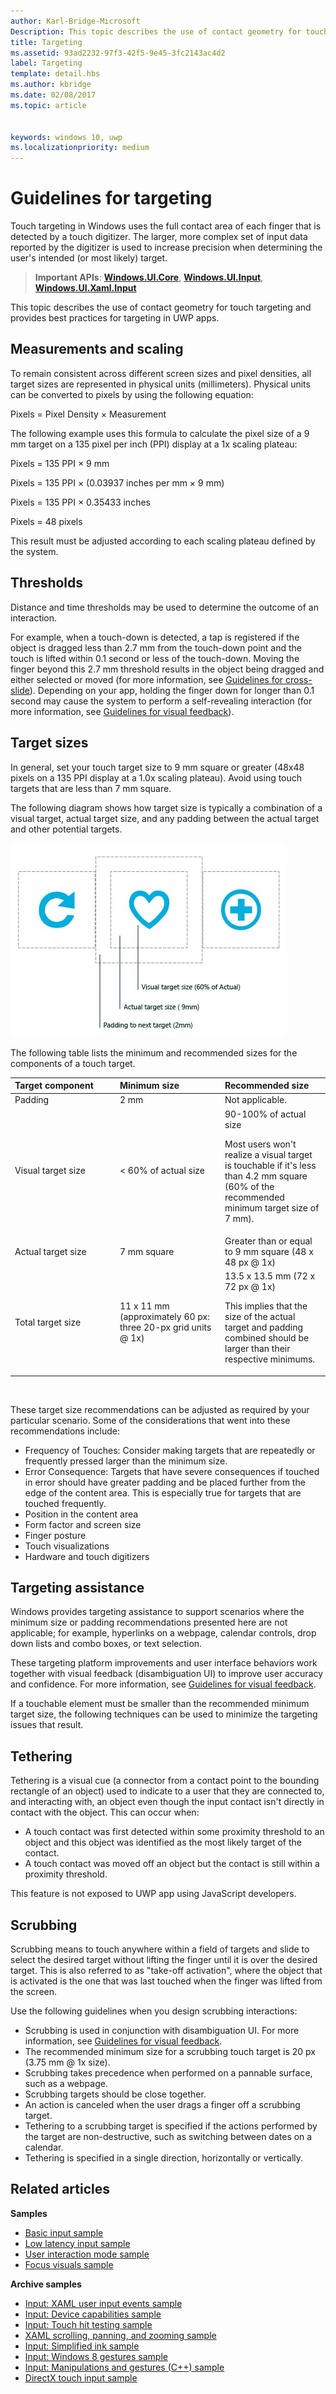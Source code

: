 ```yaml
---
author: Karl-Bridge-Microsoft
Description: This topic describes the use of contact geometry for touch targeting and provides best practices for targeting in Windows Runtime apps.
title: Targeting
ms.assetid: 93ad2232-97f3-42f5-9e45-3fc2143ac4d2
label: Targeting
template: detail.hbs
ms.author: kbridge
ms.date: 02/08/2017
ms.topic: article


keywords: windows 10, uwp
ms.localizationpriority: medium
---
```


# Guidelines for targeting


Touch targeting in Windows uses the full contact area of each finger that is detected by a touch digitizer. The larger, more complex set of input data reported by the digitizer is used to increase precision when determining the user's intended (or most likely) target.

> **Important APIs**: [**Windows.UI.Core**](https://msdn.microsoft.com/library/windows/apps/br208383), [**Windows.UI.Input**](https://msdn.microsoft.com/library/windows/apps/br242084), [**Windows.UI.Xaml.Input**](https://msdn.microsoft.com/library/windows/apps/br227994)

This topic describes the use of contact geometry for touch targeting and provides best practices for targeting in UWP apps.

## Measurements and scaling


To remain consistent across different screen sizes and pixel densities, all target sizes are represented in physical units (millimeters). Physical units can be converted to pixels by using the following equation:

Pixels = Pixel Density × Measurement

The following example uses this formula to calculate the pixel size of a 9 mm target on a 135 pixel per inch (PPI) display at a 1x scaling plateau:

Pixels = 135 PPI × 9 mm

Pixels = 135 PPI × (0.03937 inches per mm × 9 mm)

Pixels = 135 PPI × 0.35433 inches

Pixels = 48 pixels

This result must be adjusted according to each scaling plateau defined by the system.

## Thresholds


Distance and time thresholds may be used to determine the outcome of an interaction.

For example, when a touch-down is detected, a tap is registered if the object is dragged less than 2.7 mm from the touch-down point and the touch is lifted within 0.1 second or less of the touch-down. Moving the finger beyond this 2.7 mm threshold results in the object being dragged and either selected or moved (for more information, see [Guidelines for cross-slide](guidelines-for-cross-slide.md)). Depending on your app, holding the finger down for longer than 0.1 second may cause the system to perform a self-revealing interaction (for more information, see [Guidelines for visual feedback](guidelines-for-visualfeedback.md)).

## Target sizes


In general, set your touch target size to 9 mm square or greater (48x48 pixels on a 135 PPI display at a 1.0x scaling plateau). Avoid using touch targets that are less than 7 mm square.

The following diagram shows how target size is typically a combination of a visual target, actual target size, and any padding between the actual target and other potential targets.

![diagram showing the recommended sizes for the visual target, actual target, and padding.](images/targeting-size.png)

The following table lists the minimum and recommended sizes for the components of a touch target.

<table>
<colgroup>
<col width="33%" />
<col width="33%" />
<col width="33%" />
</colgroup>
<thead>
<tr class="header">
<th align="left">Target component</th>
<th align="left">Minimum size</th>
<th align="left">Recommended size</th>
</tr>
</thead>
<tbody>
<tr class="odd">
<td align="left">Padding</td>
<td align="left">2 mm</td>
<td align="left">Not applicable.</td>
</tr>
<tr class="even">
<td align="left">Visual target size</td>
<td align="left">&lt; 60% of actual size</td>
<td align="left">90-100% of actual size
<p>Most users won't realize a visual target is touchable if it's less than 4.2 mm square (60% of the recommended minimum target size of 7 mm).</p></td>
</tr>
<tr class="odd">
<td align="left">Actual target size</td>
<td align="left">7 mm square</td>
<td align="left">Greater than or equal to 9 mm square (48 x 48 px @ 1x)</td>
</tr>
<tr class="even">
<td align="left">Total target size</td>
<td align="left">11 x 11 mm (approximately 60 px: three 20-px grid units @ 1x)</td>
<td align="left">13.5 x 13.5 mm (72 x 72 px @ 1x)
<p>This implies that the size of the actual target and padding combined should be larger than their respective minimums.</p></td>
</tr>
</tbody>
</table>

 

These target size recommendations can be adjusted as required by your particular scenario. Some of the considerations that went into these recommendations include:

-   Frequency of Touches: Consider making targets that are repeatedly or frequently pressed larger than the minimum size.
-   Error Consequence: Targets that have severe consequences if touched in error should have greater padding and be placed further from the edge of the content area. This is especially true for targets that are touched frequently.
-   Position in the content area
-   Form factor and screen size
-   Finger posture
-   Touch visualizations
-   Hardware and touch digitizers

## Targeting assistance


Windows provides targeting assistance to support scenarios where the minimum size or padding recommendations presented here are not applicable; for example, hyperlinks on a webpage, calendar controls, drop down lists and combo boxes, or text selection.

These targeting platform improvements and user interface behaviors work together with visual feedback (disambiguation UI) to improve user accuracy and confidence. For more information, see [Guidelines for visual feedback](guidelines-for-visualfeedback.md).

If a touchable element must be smaller than the recommended minimum target size, the following techniques can be used to minimize the targeting issues that result.

## Tethering


Tethering is a visual cue (a connector from a contact point to the bounding rectangle of an object) used to indicate to a user that they are connected to, and interacting with, an object even though the input contact isn't directly in contact with the object. This can occur when:

-   A touch contact was first detected within some proximity threshold to an object and this object was identified as the most likely target of the contact.
-   A touch contact was moved off an object but the contact is still within a proximity threshold.

This feature is not exposed to UWP app using JavaScript developers.

## Scrubbing


Scrubbing means to touch anywhere within a field of targets and slide to select the desired target without lifting the finger until it is over the desired target. This is also referred to as "take-off activation", where the object that is activated is the one that was last touched when the finger was lifted from the screen.

Use the following guidelines when you design scrubbing interactions:

-   Scrubbing is used in conjunction with disambiguation UI. For more information, see [Guidelines for visual feedback](guidelines-for-visualfeedback.md).
-   The recommended minimum size for a scrubbing touch target is 20 px (3.75 mm @ 1x size).
-   Scrubbing takes precedence when performed on a pannable surface, such as a webpage.
-   Scrubbing targets should be close together.
-   An action is canceled when the user drags a finger off a scrubbing target.
-   Tethering to a scrubbing target is specified if the actions performed by the target are non-destructive, such as switching between dates on a calendar.
-   Tethering is specified in a single direction, horizontally or vertically.

## Related articles


**Samples**
* [Basic input sample](https://go.microsoft.com/fwlink/p/?LinkID=620302)
* [Low latency input sample](https://go.microsoft.com/fwlink/p/?LinkID=620304)
* [User interaction mode sample](https://go.microsoft.com/fwlink/p/?LinkID=619894)
* [Focus visuals sample](https://go.microsoft.com/fwlink/p/?LinkID=619895)

**Archive samples**
* [Input: XAML user input events sample](https://go.microsoft.com/fwlink/p/?linkid=226855)
* [Input: Device capabilities sample](https://go.microsoft.com/fwlink/p/?linkid=231530)
* [Input: Touch hit testing sample](https://go.microsoft.com/fwlink/p/?linkid=231590)
* [XAML scrolling, panning, and zooming sample](https://go.microsoft.com/fwlink/p/?linkid=251717)
* [Input: Simplified ink sample](https://go.microsoft.com/fwlink/p/?linkid=246570)
* [Input: Windows 8 gestures sample](https://go.microsoft.com/fwlink/p/?LinkId=264995)
* [Input: Manipulations and gestures (C++) sample](https://go.microsoft.com/fwlink/p/?linkid=231605)
* [DirectX touch input sample](https://go.microsoft.com/fwlink/p/?LinkID=231627)
 

 




